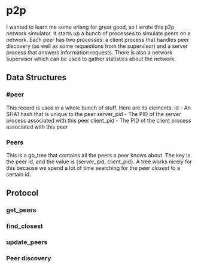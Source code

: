 # p2p
I wanted to learn me some erlang for great good, so I wrote this p2p network simulator. It starts up a bunch of processes to simulate peers on a network. Each peer has two processes: a client process that handles peer discovery (as well as some requestions from the supervisor) and a server process that answers information requests. There is also a network supervisor which can be used to gather statistics about the network.

## Data Structures

### \#peer
This record is used in a whole bunch of stuff. Here are its elements:
id - An SHA1 hash that is unique to the peer
server\_pid - The PID of the server process associated with this peer
client\_pid - The PID of the client process associated with this peer

### Peers
This is a gb\_tree that contains all the peers a peer knows about. The key is the peer id, and the value is {server\_pid, client\_pid}. A tree works nicely for this because we spend a lot of time searching for the peer *closest* to a certain id.

## Protocol
### get\_peers
### find\_closest
### update\_peers

### Peer discovery
